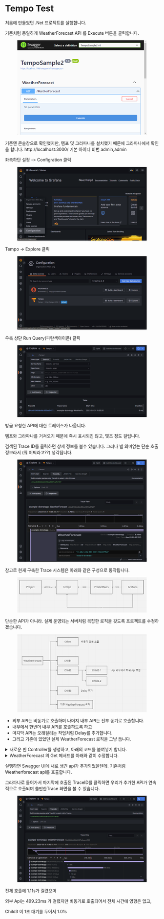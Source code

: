 # Tempo Test

처음에 만들었던 .Net 프로젝트를 실행합니다.

기존처럼 동일하게 WeatherForecast API 를  Execute 버튼을  클릭합니다.

<figure><img src="../../../.gitbook/assets/K-001.png" alt=""><figcaption></figcaption></figure>

기존엔 콘솔창으로 확인했지만, 템포 및 그라파나를 설치했기 때문에 그라파나에서 확인을 합니다. http://localhost:3000/ 기본 아이디 비번 admin,admin

좌측하단 설정 -> Configration 클릭

<figure><img src="../../../.gitbook/assets/K-006.png" alt=""><figcaption></figcaption></figure>

Tempo -> Explore 클릭&#x20;

<figure><img src="../../../.gitbook/assets/K-007.png" alt=""><figcaption></figcaption></figure>

우측 상단 Run Query(파란색아이콘) 클릭&#x20;

<figure><img src="../../../.gitbook/assets/K-005.png" alt=""><figcaption></figcaption></figure>

방금 요청한 API에 대한 트레이스가 나옵니다.

템포와 그라파나를 거쳐오기 때문에 즉시 표시되진 않고, 몇초 정도 걸립니다.&#x20;

검색된 Trace ID를 클릭하면 상세 정보를 볼수 있습니다. 그러나 별 의미없는 단순 호출정보라서 (뭐 어쩌라고??) 생각됩니다.

<figure><img src="../../../.gitbook/assets/K-008.png" alt=""><figcaption></figcaption></figure>

참고로 현재 구축한 Trace 시스템은 아래와 같은 구성으로 동작됩니다.&#x20;

<div data-full-width="false">

<figure><img src="../../../.gitbook/assets/구성도.png" alt=""><figcaption></figcaption></figure>

</div>

단순한 API가 아니라. 실제 운영되는 서버처럼 복잡한 로직을 갖도록 프로젝트를 수정하겠습니다.

<figure><img src="../../../.gitbook/assets/서버API구성도.png" alt=""><figcaption></figcaption></figure>

* 외부 API는 비동기로 호출하며 나머지 내부 API는 전부 동기로 호출합니다.
* 내부에서 한번더 내부 API를 호출하도록 하고
* 마지막 API는 오래걸리는 작업처럼 Delay를 추가합니다.
* 그리고 기존에 있었던 실제 WeatherForecast 로직을 그냥 둡니다.

<details>

<summary>새로운 빈 Controller를 생성하고, 아래의 코드를 붙여넣기 합니다.</summary>

{% code overflow="wrap" %}
```csharp
using Microsoft.AspNetCore.Mvc;

namespace TempoSample2.Controllers
{
    [ApiController]
    [Route("[controller]")]
    public class Child1Controller : ControllerBase
    {
        [HttpGet(Name = "Child1")]
        public string Get()
        {
            return "child 1";
        }
    }
    [ApiController]
    [Route("[controller]")]
    public class Child2Controller : ControllerBase
    {
        [HttpGet(Name = "Child2")]
        public async Task<string> Get()
        {
            using(var client = new HttpClient())
            {
                var uriBuilder = new UriBuilder(Request.Scheme, Request.Host.Host, Request.Host.Port ?? -1, "Child21");
                Console.WriteLine(uriBuilder.Uri);
                var result =  await client.GetStringAsync(uriBuilder.Uri);
            }
            using (var client = new HttpClient())
            {
                var uriBuilder = new UriBuilder(Request.Scheme, Request.Host.Host, Request.Host.Port ?? -1, "Child22");
                Console.WriteLine(uriBuilder.Uri);
                var result = await client.GetStringAsync(uriBuilder.Uri);
            }
            return "OK";
        }
    }

    [ApiController]
    [Route("[controller]")]
    public class Child21Controller : ControllerBase
    {

        [HttpGet(Name = "Child21")]
        public async Task<string> Get()
        {  
            return "child 21";
        }
    }

    [ApiController]
    [Route("[controller]")]
    public class Child22Controller : ControllerBase
    {

        [HttpGet(Name = "Child22")]
        public async Task<string> Get()
        {
            return "child 22";
        }
    }

    [ApiController]
    [Route("[controller]")]
    public class Child3Controller : ControllerBase
    {

        [HttpGet(Name = "Child3")]
        public async Task<string> Get()
        {
            await Task.Delay(1000);
            return "child 3";
        }
    }



    [ApiController]
    [Route("[controller]")]
    public class OtherController : ControllerBase
    {
        [HttpGet(Name = "GetW")]
        public async Task<string> Get()
        {
            using var client = new HttpClient();
            var result = await client.GetStringAsync("http://webcode.me");

            return result;
        }
    }
}
```
{% endcode %}

</details>

<details>

<summary>WeatherForecast 의 Get 메서드를 아래와 같이 수정합니다.</summary>

```csharp
[HttpGet(Name = "GetWeatherForecast")]
public async Task<IEnumerable<WeatherForecast>> Get()
{
    Task<string> tasks;
    var otherclient = new HttpClient();
    var otehruriBuilder = new UriBuilder(Request.Scheme, Request.Host.Host, Request.Host.Port ?? -1, "Other");
    tasks = otherclient.GetStringAsync(otehruriBuilder.Uri);

    using (var client = new HttpClient())
    {
        var uriBuilder = new UriBuilder(Request.Scheme, Request.Host.Host, Request.Host.Port ?? -1, "Child1");
        var result = await client.GetAsync(uriBuilder.Uri);
    }

    using (var client = new HttpClient())
    {
        var uriBuilder = new UriBuilder(Request.Scheme, Request.Host.Host, Request.Host.Port ?? -1, "Child2");
        var result = await client.GetStringAsync(uriBuilder.Uri);
    }

    using (var client = new HttpClient())
    {
        var uriBuilder = new UriBuilder(Request.Scheme, Request.Host.Host, Request.Host.Port ?? -1, "Child3");
        var result = await client.GetStringAsync(uriBuilder.Uri);
    }

    await tasks;

    return Enumerable.Range(1, 5).Select(index => new WeatherForecast
    {
        Date = DateOnly.FromDateTime(DateTime.Now.AddDays(index)),
        TemperatureC = Random.Shared.Next(-20, 55),
        Summary = Summaries[Random.Shared.Next(Summaries.Length)]
    })
    .ToArray();
}
```



</details>

실행하면 Swagger UI에 새로 생긴 api가 추가되었을텐데. 기존처럼 Weatherforecast api를 호출합니다.

그라파나로 들어가서 마지막에 호출된 TraceID를 클릭하면 우리가 추가한 API가 연속적으로 호출되며  쓸만한Trace 화면을 볼 수 있습니다. &#x20;

<figure><img src="../../../.gitbook/assets/K-009.png" alt=""><figcaption></figcaption></figure>

전체 호출에 1.11s가 걸렸으며

외부 Api는 499.23ms 가 걸렸지만 비동기로 호출되어서 전체 시간에 영향은 없고,

Child3 이 1초 대기를 두어서 1.01s
